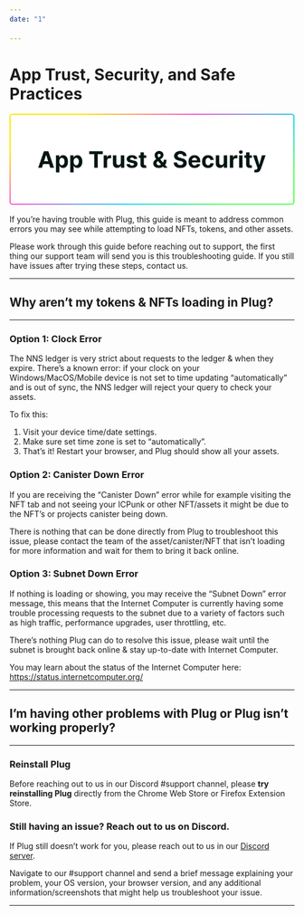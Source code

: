 ```yaml
---
date: "1"

---
```

# App Trust, Security, and Safe Practices

![](imgs/trust.png)

If you’re having trouble with Plug, this guide is meant to address common errors you may see while attempting to load NFTs, tokens, and other assets.

Please work through this guide before reaching out to support, the first thing our support team will send you is this troubleshooting guide. If you still have issues after trying these steps, contact us.

---

## Why aren’t my tokens & NFTs loading in Plug?

---

### Option 1: Clock Error

The NNS ledger is very strict about requests to the ledger & when they expire. There’s a known error: if your clock on your Windows/MacOS/Mobile device is not set to time updating “automatically” and is out of sync, the NNS ledger will reject your query to check your assets.

To fix this:

1. Visit your device time/date settings.
2. Make sure set time zone is set to “automatically”.
3. That’s it! Restart your browser, and Plug should show all your assets.

### Option 2: Canister Down Error

If you are receiving the “Canister Down” error while for example visiting the NFT tab and not seeing your ICPunk or other NFT/assets it might be due to the NFT’s or projects canister being down. 

There is nothing that can be done directly from Plug to troubleshoot this issue, please contact the team of the asset/canister/NFT that isn’t loading for more information and wait for them to bring it back online.

### Option 3: Subnet Down Error

If nothing is loading or showing, you may receive the “Subnet Down” error message, this means that the Internet Computer is currently having some trouble processing requests to the subnet due to a variety of factors such as high traffic, performance upgrades, user throttling, etc.

There’s nothing Plug can do to resolve this issue, please wait until the subnet is brought back online & stay up-to-date with Internet Computer. 

You may learn about the status of the Internet Computer here: https://status.internetcomputer.org/

---

## I’m having other problems with Plug or Plug isn’t working properly? 

---

### Reinstall Plug

Before reaching out to us in our Discord #support channel, please **try reinstalling Plug** directly from the Chrome Web Store or Firefox Extension Store. 

### Still having an issue? Reach out to us on Discord.

If Plug still doesn’t work for you, please reach out to us in our [Discord server](https://discord.gg/yVEcEzmrgm). 

Navigate to our #support channel and send a brief message explaining your problem, your OS version, your browser version, and any additional information/screenshots that might help us troubleshoot your issue. 


---

